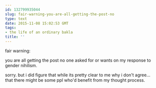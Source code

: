```yaml
---
id: 132799935044
slug: fair-warning-you-are-all-getting-the-post-no
type: text
date: 2015-11-08 15:02:53 GMT
tags:
- the life of an ordinary bakla
title: ''
---
```

fair warning:

you are all getting the post no one asked for or wants on my response to gender nihilism.

sorry. but i did figure that while its pretty clear to me why i don't agree... that there might be some ppl who'd benefit from my thought process.